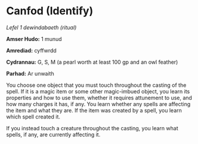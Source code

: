 # Canfod (Identify)

*Lefel 1 dewindabaeth (ritual)*

**Amser Hudo:** 1 munud

**Amrediad:** cyffwrdd

**Cydrannau:** G, S, M (a pearl worth at least 100 gp and an owl feather)

**Parhad:** Ar unwaith

You choose one object that you must touch throughout the casting of the spell. If it is a magic item or some other magic-imbued object, you learn its properties and how to use them, whether it requires attunement to use, and how many charges it has, if any. You learn whether any spells are affecting the item and what they are. If the item was created by a spell, you learn which spell created it.

If you instead touch a creature throughout the casting, you learn what spells, if any, are currently affecting it.
